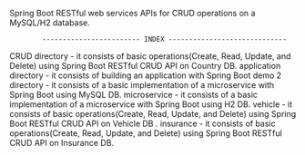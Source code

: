 Spring Boot RESTful web services APIs for CRUD operations on a MySQL/H2 database. 

            ------------------------ INDEX ----------------------------- 

CRUD directory          - it consists of basic operations(Create, Read, Update, and Delete) using Spring Boot RESTful CRUD API on Country DB.
application directory   - it consists of building an application with Spring Boot
demo 2 directory        - it consists of a basic implementation of a microservice with Spring Boot using MySQL DB.
microservice            - it consists of a basic implementation of a microservice with Spring Boot using H2 DB.
vehicle                 - it consists of basic operations(Create, Read, Update, and Delete) using Spring Boot RESTful CRUD API on Vehicle DB .
insurance               - it consists of basic operations(Create, Read, Update, and Delete) using Spring Boot RESTful CRUD API on Insurance DB.
